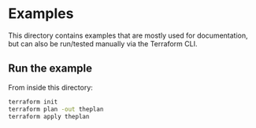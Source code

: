# Examples

This directory contains examples that are mostly used for documentation, but can also be run/tested manually via the Terraform CLI.

## Run the example
From inside this directory:

```bash
terraform init
terraform plan -out theplan
terraform apply theplan
```
